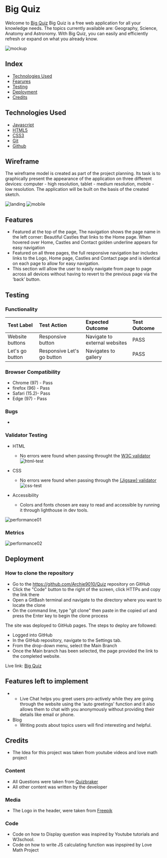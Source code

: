 # Big Quiz

Welcome to [Big Quiz]() Big Quiz is a free web application for all your knowledge needs. The topics currently available are: Geography, Science, Anatomy and Astronomy. With Big Quiz, you can easily and efficiently refresh or expand on what you already know.

![mockup](media/mockup.png)

## Index 
* [Technologies Used](#technologies-used)
* [Fearures](#features)
* [Testing](#testing)
* [Deployment](#deployment)
* [Credits](#credits)

## Technologies Used

 * [Javascript](https://en.wikipedia.org/wiki/JavaScript)
 * [HTML5](https://en.wikipedia.org/wiki/HTML5)
 * [CSS3](https://en.wikipedia.org/wiki/CSS)
 * [Git](https://en.wikipedia.org/wiki/Git) 
 * [Github](https://en.wikipedia.org/wiki/GitHub) 

 ## Wireframe
The wireframe model is created as part of the project planning. Its task is to graphically present the appearance of the application on three different devices: computer - high resolution, tablet - medium resolution, mobile - low resolution. The application will be built on the basis of the created sketch.

![landing](media/wireframe.png)
![mobile](media/wireframe-mobile.png)

## Features


* Featured at the top of the page, The navigation shows the page name in the left corner: Beautiful Castles that links to the Home page. When hovered over Home, Castles and Contact golden underline appears for easy navigation
* Featured on all three pages, the full responsive navigation bar includes links to the Logo, Home page, Castles and Contact page and is identical on each page to allow for easy navigation.
* This section will allow the user to easily navigate from page to page across all devices without having to revert to the previous page via the ‘back’ button.


## Testing

### Functionality

   
| Test Label         |            Test Action           |         Expected Outcome           | Test Outcome    |
|:------------------ |:---------------------------------|:-----------------------------------|:----------------|
| Website buttons    |  Responsive button               | Navigate to external websites      | PASS            |
| Let's go button    |  Responsive Let's go button      | Navigates to gallery               | PASS            |


### Browser Compatibility

* Chrome (97) - Pass
* firefox (96) - Pass 
* Safari (15.2)- Pass 
* Edge (97) - Pass 

### Bugs

* 

### Validator Testing

* HTML
  - No errors were found when passing throught the [W3C validator](https://validator.w3.org/)
![html-test](media/html-test.png)

* CSS
  - No errors were found when passing through the [(Jigsaw) validator](https://jigsaw.w3.org/css-validator/)
  ![css-test](media/css-test.png)

* Accessibility
  - Colors and fonts chosen are easy to read and accessible by running it through lighthouse in dev tools.

![performance01](media/performance.png)

### Metrics

![performance02](media/metrics.png)

## Deployment

### How to clone the repository

* Go to the https://github.com/Archie9010/Quiz repository on GitHub
* Click the "Code" button to the right of the screen, click HTTPs and copy the link there
* Open a GitBash terminal and navigate to the directory where you want to locate the clone
* On the command line, type "git clone" then paste in the copied url and press the Enter key to begin the clone process

The site was deployed to GitHub pages. The steps to deploy are followed:
* Logged into GitHub
* In the GitHub repository, navigate to the Settings tab.
* From the drop-down menu, select the Main Branch
* Once the Main branch has been selected, the page provided the link to the completed website.

Live link: [Big Quiz](https://archie9010.github.io/Quiz/)

## Features left to implement

  
* 
   - Live Chat helps you greet users pro-actively while they are going through the website using the 'auto greetings' function and it also allows them to chat with you anonymously without providing their details like email or phone.
* Blog 
   - Writing posts about topics users will find interesting and helpful. 

## Credits

* The Idea for this project was taken from youtube videos and love math project

### Content

* All Questions were taken from [Quizbraker](https://www.quizbreaker.com/trivia-questions#science-trivia-questions)
* All other content was written by the developer

### Media

* The Logo in the header,  were taken from [Freepik](https://www.freepik.com/free-photos-vectors/quiz-logo)

### Code

* Code on how to Display question was inspired by Youtube tutorials and W3school.
* Code on how to write JS calculating function was inpspired by Love Math Project
